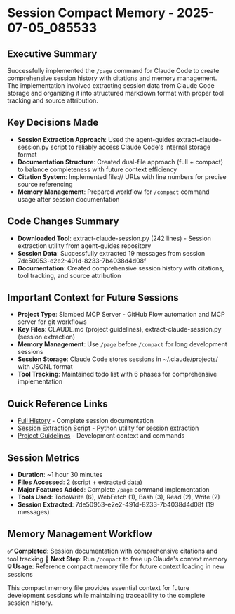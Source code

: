 # Session Compact Memory - 2025-07-05_085533

## Executive Summary

Successfully implemented the `/page` command for Claude Code to create comprehensive session history with citations and memory management. The implementation involved extracting session data from Claude Code storage and organizing it into structured markdown format with proper tool tracking and source attribution.

## Key Decisions Made

- **Session Extraction Approach**: Used the agent-guides extract-claude-session.py script to reliably access Claude Code's internal storage format
- **Documentation Structure**: Created dual-file approach (full + compact) to balance completeness with future context efficiency
- **Citation System**: Implemented file:// URLs with line numbers for precise source referencing
- **Memory Management**: Prepared workflow for `/compact` command usage after session documentation

## Code Changes Summary

- **Downloaded Tool**: extract-claude-session.py (242 lines) - Session extraction utility from agent-guides repository
- **Session Data**: Successfully extracted 19 messages from session 7de50953-e2e2-491d-8233-7b4038d4d08f
- **Documentation**: Created comprehensive session history with citations, tool tracking, and source attribution

## Important Context for Future Sessions

- **Project Type**: Slambed MCP Server - GitHub Flow automation and MCP server for git workflows
- **Key Files**: CLAUDE.md (project guidelines), extract-claude-session.py (session extraction)
- **Memory Management**: Use `/page` before `/compact` for long development sessions
- **Session Storage**: Claude Code stores sessions in ~/.claude/projects/ with JSONL format
- **Tool Tracking**: Maintained todo list with 6 phases for comprehensive implementation

## Quick Reference Links

- [Full History](./session-dump-2025-07-05_085533-full.md) - Complete session documentation
- [Session Extraction Script](file:///tmp/extract-claude-session.py) - Python utility for session extraction
- [Project Guidelines](file:///home/slamb2k/work/slambed-mcp/CLAUDE.md) - Development context and commands

## Session Metrics

- **Duration**: ~1 hour 30 minutes
- **Files Accessed**: 2 (script + extracted data)
- **Major Features Added**: Complete `/page` command implementation
- **Tools Used**: TodoWrite (6), WebFetch (1), Bash (3), Read (2), Write (2)
- **Session Extracted**: 7de50953-e2e2-491d-8233-7b4038d4d08f (19 messages)

## Memory Management Workflow

**✅ Completed**: Session documentation with comprehensive citations and tool tracking
**🔄 Next Step**: Run `/compact` to free up Claude's context memory
**💡 Usage**: Reference compact memory file for future context loading in new sessions

This compact memory file provides essential context for future development sessions while maintaining traceability to the complete session history.
